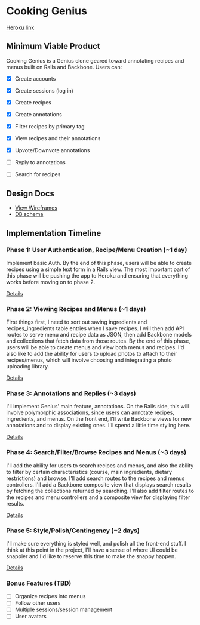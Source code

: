 # Cooking Genius

[Heroku link][heroku]

[heroku]: https://cookinggenius.herokuapp.com

## Minimum Viable Product
Cooking Genius is a Genius clone geared toward annotating recipes and menus built on Rails and Backbone.  Users can:

- [x] Create accounts
- [x] Create sessions (log in)
- [x] Create recipes
- [x] Create annotations
- [x] Filter recipes by primary tag
- [x] View recipes and their annotations
- [x] Upvote/Downvote annotations
- [ ] Reply to annotations
- [ ] Search for recipes


## Design Docs
* [View Wireframes][views]
* [DB schema][schema]

[views]: ./docs/views.md
[schema]: ./docs/schema.md

## Implementation Timeline

### Phase 1: User Authentication, Recipe/Menu Creation (~1 day)
Implement basic Auth. By the end of this phase, users will be able to create recipes using a simple text form in a Rails view. The most important part of this phase will be pushing the app to Heroku and ensuring that everything works before moving on to phase 2.

[Details][phase-one]

### Phase 2: Viewing Recipes and Menus (~1 days)
First things first, I need to sort out saving ingredients and recipes_ingredients table entries when I save recipes.  I will then add API routes to serve menu and recipe data as JSON, then add Backbone models and collections that fetch data from those routes. By the end of this phase, users will be able to create menus and view both menus and recipes. I'd also like to add the ability for users to upload photos to attach to their recipes/menus, which will involve choosing and integrating a photo uploading library.

[Details][phase-two]

### Phase 3: Annotations and Replies (~3 days)
I'll implement Genius' main feature, annotations.  On the Rails side, this will involve polymorphic associations, since users can annotate recipes, ingredients, and menus. On the front end, I'll write Backbone views for new annotations and to display existing ones.  I'll spend a little time styling here.

[Details][phase-three]

### Phase 4: Search/Filter/Browse Recipes and Menus (~3 days)
I'll add the ability for users to search recipes and menus, and also the ability to filter by certain characteristics (course, main ingredients, dietary restrictions) and browse.  I'll add search routes to the recipes and menus controllers.  I'll add a Backbone composite view that displays search results by fetching the collections returned by searching.  I'll also add filter routes to the recipes and menu controllers and a composite view for displaying filter results.

[Details][phase-four]

### Phase 5: Style/Polish/Contingency (~2 days)
I'll make sure everything is styled well, and polish all the front-end stuff.  I think at this point in the project, I'll have a sense of where UI could be snappier and I'd like to reserve this time to make the snappy happen.

[Details][phase-five]

### Bonus Features (TBD)
- [ ] Organize recipes into menus
- [ ] Follow other users
- [ ] Multiple sessions/session management
- [ ] User avatars

[phase-one]: ./docs/phases/phase1.md
[phase-two]: ./docs/phases/phase2.md
[phase-three]: ./docs/phases/phase3.md
[phase-four]: ./docs/phases/phase4.md
[phase-five]: ./docs/phases/phase5.md
